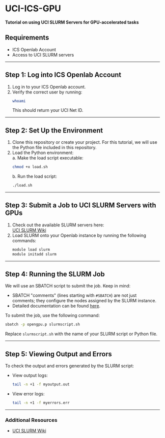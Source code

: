 # UCI-ICS-GPU  
**Tutorial on using UCI SLURM Servers for GPU-accelerated tasks**  

## Requirements  
- ICS Openlab Account  
- Access to UCI SLURM servers  

---

## Step 1: Log into ICS Openlab Account  
1. Log in to your ICS Openlab account.  
2. Verify the correct user by running:  
   ```bash
   whoami
   ```  
   This should return your UCI Net ID.  

---

## Step 2: Set Up the Environment  
1. Clone this repository or create your project. For this tutorial, we will use the Python file included in this repository.  
2. Load the Python environment:  
   a. Make the load script executable:  
   ```bash
   chmod +x load.sh
   ```  
   b. Run the load script:  
   ```bash
   ./load.sh
   ```  

---

## Step 3: Submit a Job to UCI SLURM Servers with GPUs  
1. Check out the available SLURM servers here:  
   [UCI SLURM Wiki](https://wiki.ics.uci.edu/doku.php/services:slurm#running_a_shell_on_a_slurm_only_cluster)  
2. Load SLURM onto your Openlab instance by running the following commands:  
   ```bash
   module load slurm
   module initadd slurm
   ```  

---

## Step 4: Running the SLURM Job  
We will use an SBATCH script to submit the job. Keep in mind:  
- SBATCH "comments" (lines starting with `#SBATCH`) are not just comments; they configure the nodes assigned by the SLURM instance.  
- Detailed documentation can be found [here](https://wiki.ics.uci.edu/doku.php/services:slurm#single_core_single_gpu_job).  

To submit the job, use the following command:  
```bash
sbatch -p opengpu.p slurmscript.sh
```  
Replace `slurmscript.sh` with the name of your SLURM script or Python file.  

---

## Step 5: Viewing Output and Errors  
To check the output and errors generated by the SLURM script:  
- View output logs:  
  ```bash
  tail -n +1 -f myoutput.out
  ```  
- View error logs:  
  ```bash
  tail -n +1 -f myerrors.err
  ```  

---

### Additional Resources  
- [UCI SLURM Wiki](https://wiki.ics.uci.edu/doku.php/services:slurm#single_core_single_gpu_job)  

